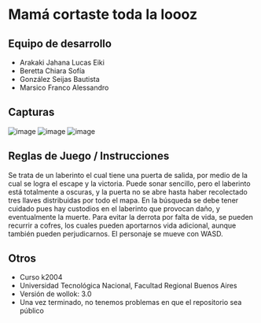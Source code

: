 # Mamá cortaste toda la loooz

## Equipo de desarrollo

- Arakaki Jahana Lucas Eiki
- Beretta Chiara Sofía
- González Seijas Bautista
- Marsico Franco Alessandro

## Capturas

![image](https://user-images.githubusercontent.com/102747055/200962687-cd41ef6a-8c71-4661-a017-7d8e144a33df.png)
![image](https://user-images.githubusercontent.com/102747055/200962712-4fd199d9-d14a-4344-be0b-764af3cf0d47.png)
![image](https://user-images.githubusercontent.com/102747055/200962730-659d1710-447a-41d5-a4d0-b7ee9f3bea98.png)

## Reglas de Juego / Instrucciones

Se trata de un laberinto el cual tiene una puerta de salida, por medio de la cual se logra el escape y la victoria.
Puede sonar sencillo, pero el laberinto está totalmente a oscuras, y la puerta no se abre hasta haber recolectado 
tres llaves distribuidas por todo el mapa. En la búsqueda se debe tener cuidado pues hay custodios en el laberinto
que provocan daño, y eventualmente la muerte. Para evitar la derrota por falta de vida, se pueden recurrir a cofres,
los cuales pueden aportarnos vida adicional, aunque también pueden perjudicarnos. 
El personaje se mueve con WASD.

## Otros

- Curso k2004
- Universidad Tecnológica Nacional, Facultad Regional Buenos Aires
- Versión de wollok: 3.0
- Una vez terminado, no tenemos problemas en que el repositorio sea público 
